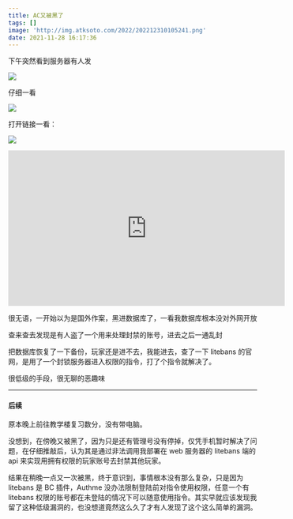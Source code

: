```yaml
---
title: AC又被黑了
tags: []
image: 'http://img.atksoto.com/2022/202212310105241.png'
date: 2021-11-28 16:17:36
---
```


下午突然看到服务器有人发

![](http://img.atksoto.com/2022/202212310104240.png)

仔细一看

![](http://img.atksoto.com/2022/202212310104990.png)

打开链接一看：

![](http://img.atksoto.com/2022/202212310105241.png)

<iframe width="560" height="315" src="https://www.youtube.com/embed/dQw4w9WgXcQ" title="YouTube video player" frameborder="0" allow="accelerometer; autoplay; clipboard-write; encrypted-media; gyroscope; picture-in-picture" allowfullscreen></iframe>

很无语，一开始以为是国外作案，黑进数据库了，一看我数据库根本没对外网开放

查来查去发现是有人盗了一个用来处理封禁的账号，进去之后一通乱封

把数据库恢复了一下备份，玩家还是进不去，我能进去，查了一下 litebans 的官网，是用了一个封锁服务器进入权限的指令，打了个指令就解决了。

很低级的手段，很无聊的恶趣味

---

#### 后续

原本晚上前往教学楼复习数分，没有带电脑。

没想到，在傍晚又被黑了，因为只是还有管理号没有停掉，仅凭手机暂时解决了问题，在仔细推敲后，认为其是通过非法调用我部署在 web 服务器的 litebans 端的 api 来实现用拥有权限的玩家账号去封禁其他玩家。

结果在稍晚一点又一次被黑，终于意识到，事情根本没有那么复杂，只是因为 litebans 是 BC 插件，Authme 没办法限制登陆前对指令使用权限，任意一个有 litebans 权限的账号都在未登陆的情况下可以随意使用指令。其实早就应该发现我留了这种低级漏洞的，也没想道竟然这么久了才有人发现了这个这么简单的漏洞。
